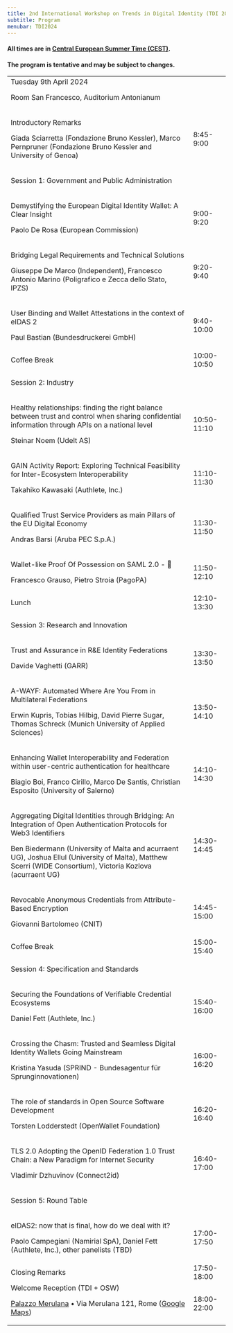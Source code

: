```yaml
---
title: 2nd International Workshop on Trends in Digital Identity (TDI 2024)
subtitle: Program
menubar: TDI2024
---
```


<div class="text-center">
  <h4>All times are in <a href="https://time.is/en/CEST" target="_blank">Central European Summer Time (CEST)</a>.</h4>
  <h4>The program is tentative and may be subject to changes.</h4>
</div>

<table class="bordered program" width="100%">
  <tr class="day">
    <td colspan="2">
      Tuesday 9th April 2024
      <p class="location">Room San Francesco, Auditorium Antonianum</p>
    </td>
  </tr>

  <tr class="institutional">
    <td class="talk">
      <p class="title">Introductory Remarks</p>
      <p class="speakers">Giada Sciarretta (Fondazione Bruno Kessler), Marco Pernpruner (Fondazione Bruno Kessler and University of Genoa)</p>
    </td>
    <td>8:45-9:00</td>
  </tr>

  <tr class="session">
    <td colspan="2">
      <p class="title">Session 1: Government and Public Administration</p>
      <!--<p class="chair">TBD</p>-->
    </td>
  </tr>
  <tr>
    <td class="talk">
      <p class="title">Demystifying the European Digital Identity Wallet: A Clear Insight</p>
      <p class="speakers">Paolo De Rosa (European Commission)</p>
    </td>
    <td>9:00-9:20</td>
  </tr>
  <tr>
    <td class="talk">
      <p class="title">Bridging Legal Requirements and Technical Solutions</p>
      <p class="speakers">Giuseppe De Marco (Independent), Francesco Antonio Marino (Poligrafico e Zecca dello Stato, IPZS)</p>
    </td>
    <td>9:20-9:40</td>
  </tr>
  <tr>
    <td class="talk">
      <p class="title">User Binding and Wallet Attestations in the context of eIDAS 2</p>
      <p class="speakers">Paul Bastian (Bundesdruckerei GmbH)</p>
    </td>
    <td>9:40-10:00</td>
  </tr>

  <tr class="recreational">
    <td>
      Coffee Break
    </td>
    <td>10:00-10:50</td>
  </tr>

  <tr class="session">
    <td colspan="2">
      <p class="title">Session 2: Industry</p>
      <!--<p class="chair">TBD</p>-->
    </td>
  </tr>
  <tr>
    <td class="talk">
      <p class="title">Healthy relationships: finding the right balance between trust and control when sharing confidential information through APIs on a national level</p>
      <p class="speakers">Steinar Noem (Udelt AS)</p>
    </td>
    <td>10:50-11:10</td>
  </tr>
  <tr>
    <td class="talk">
      <p class="title">GAIN Activity Report: Exploring Technical Feasibility for Inter-Ecosystem Interoperability</p>
      <p class="speakers">Takahiko Kawasaki (Authlete, Inc.)</p>
    </td>
    <td>11:10-11:30</td>
  </tr>
  <tr>
    <td class="talk">
      <p class="title">Qualified Trust Service Providers as main Pillars of the EU Digital Economy</p>
      <p class="speakers">Andras Barsi (Aruba PEC S.p.A.)</p>
    </td>
    <td>11:30-11:50</td>
  </tr>
  <tr>
    <td class="talk">
      <p class="title">Wallet-like Proof Of Possession on SAML 2.0 - 🍭</p>
      <p class="speakers">Francesco Grauso, Pietro Stroia (PagoPA)</p>
    </td>
    <td>11:50-12:10</td>
  </tr>

  <tr class="recreational">
    <td>
      Lunch
    </td>
    <td>12:10-13:30</td>
  </tr>

  <tr class="session">
    <td colspan="2">
      <p class="title">Session 3: Research and Innovation</p>
      <!--<p class="chair">TBD</p>-->
    </td>
  </tr>
  <tr>
    <td class="paper">
      <p class="title">Trust and Assurance in R&E Identity Federations</p>
      <p class="authors">Davide Vaghetti (GARR)</p>
    </td>
    <td>13:30-13:50</td>
  </tr>
  <tr>
    <td class="paper">
      <p class="title">A-WAYF: Automated Where Are You From in Multilateral Federations</p>
      <p class="authors">Erwin Kupris, Tobias Hilbig, David Pierre Sugar, Thomas Schreck (Munich University of Applied Sciences)</p>
    </td>
    <td>13:50-14:10</td>
  </tr>
  <tr>
    <td class="paper">
      <p class="title">Enhancing Wallet Interoperability and Federation within user-centric authentication for healthcare</p>
      <p class="authors">Biagio Boi, Franco Cirillo, Marco De Santis, Christian Esposito (University of Salerno)</p>
    </td>
    <td>14:10-14:30</td>
  </tr>
  <tr>
    <td class="paper">
      <p class="title">Aggregating Digital Identities through Bridging: An Integration of Open Authentication Protocols for Web3 Identifiers</p>
      <p class="authors">Ben Biedermann (University of Malta and acurraent UG), Joshua Ellul (University of Malta), Matthew Scerri (WIDE Consortium), Victoria Kozlova (acurraent UG)</p>
    </td>
    <td>14:30-14:45</td>
  </tr>
  <tr>
    <td class="paper">
      <p class="title">Revocable Anonymous Credentials from Attribute-Based Encryption</p>
      <p class="authors">Giovanni Bartolomeo (CNIT)</p>
    </td>
    <td>14:45-15:00</td>
  </tr>

  <tr class="recreational">
    <td>
      Coffee Break
    </td>
    <td>15:00-15:40</td>
  </tr>

  <tr class="session">
    <td colspan="2">
      <p class="title">Session 4: Specification and Standards</p>
      <!--<p class="chair">TBD</p>-->
    </td>
  </tr>
  <tr>
    <td class="talk">
      <p class="title">Securing the Foundations of Verifiable Credential Ecosystems</p>
      <p class="speakers">Daniel Fett (Authlete, Inc.)</p>
    </td>
    <td>15:40-16:00</td>
  </tr>
  <tr>
    <td class="talk">
      <p class="title">Crossing the Chasm: Trusted and Seamless Digital Identity Wallets Going Mainstream</p>
      <p class="speakers">Kristina Yasuda (SPRIND - Bundesagentur für Sprunginnovationen)</p>
    </td>
    <td>16:00-16:20</td>
  </tr>
  <tr>
    <td class="talk">
      <p class="title">The role of standards in Open Source Software Development</p>
      <p class="speakers">Torsten Lodderstedt (OpenWallet Foundation)</p>
    </td>
    <td>16:20-16:40</td>
  </tr>
  <tr>
    <td class="talk">
      <p class="title">TLS 2.0 Adopting the OpenID Federation 1.0 Trust Chain: a New Paradigm for Internet Security</p>
      <p class="speakers">Vladimir Dzhuvinov (Connect2id)</p>
    </td>
    <td>16:40-17:00</td>
  </tr>

  <tr class="session">
    <td colspan="2">
      <p class="title">Session 5: Round Table</p>
      <!--<p class="chair">TBD</p>-->
    </td>
  </tr>
  <tr>
    <td class="talk">
      <p class="title">eIDAS2: now that is final, how do we deal with it?</p>
      <p class="speakers">Paolo Campegiani (Namirial SpA), Daniel Fett (Authlete, Inc.), other panelists (TBD)</p>
    </td>
    <td>17:00-17:50</td>
  </tr>

  <tr class="institutional">
    <td>
      Closing Remarks
    </td>
    <td>17:50-18:00</td>
  </tr>

  <tr class="recreational">
    <td>
      Welcome Reception (TDI + OSW)
      <p class="location"><a href="https://www.palazzomerulana.it/">Palazzo Merulana</a> • Via Merulana 121, Rome (<a href="https://maps.app.goo.gl/yjM2tHoDxSC5CP728">Google Maps</a>)</p>
    </td>
    <td>18:00-22:00</td>
  </tr>
</table>